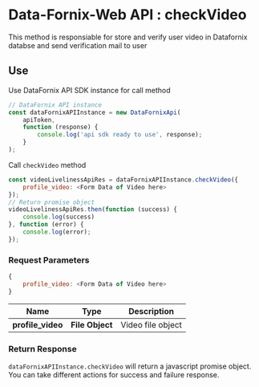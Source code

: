 # Data-Fornix-Web API : checkVideo

This method is responsiable for store and verify user video in Datafornix databse and send verification mail to user

## Use

Use DataFornix API SDK instance for call method

```js
// DataFornix API instance
const dataFornixAPIInstance = new DataFornixApi(
    apiToken,
    function (response) {
        console.log('api sdk ready to use', response);
    }
);
```

Call `checkVideo` method

```js
const videoLivelinessApiRes = dataFornixAPIInstance.checkVideo({
    profile_video: <Form Data of Video here>
});
// Return promise object
videoLivelinessApiRes.then(function (success) {
    console.log(success)
}, function (error) {
    console.log(error);
});
```

### **Request Parameters**

```js
{
    profile_video: <Form Data of Video here>
}
```
Name | Type | Description
------------ | ------------- | -------------
**profile_video** | **File Object** | Video file object

### **Return Response**

`dataFornixAPIInstance.checkVideo` will return a javascript promise object.
You can take different actions for success and failure response.
